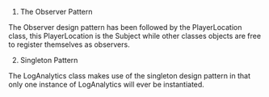 
1) The Observer Pattern

The Observer design pattern has been followed by the PlayerLocation 
class, this PlayerLocation is the Subject while other classes objects
are free to register themselves as observers. 

2) Singleton Pattern

The LogAnalytics class makes use of the singleton design pattern in 
that only one instance of LogAnalytics will ever be instantiated. 